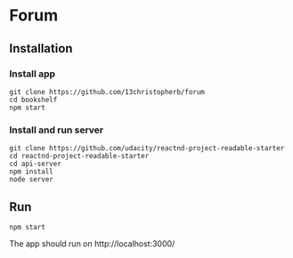 # Forum

## Installation

### Install app
```
git clone https://github.com/13christopherb/forum
cd bookshelf
npm start
```

### Install and run server
```
git clone https://github.com/udacity/reactnd-project-readable-starter
cd reactnd-project-readable-starter
cd api-server
npm install
node server
```

## Run
```
npm start
```
The app should run on http://localhost:3000/
